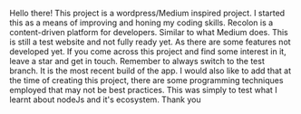 Hello there! This project is a wordpress/Medium inspired project.
I started this as a means of improving and honing my coding skills. Recolon is a content-driven platform for developers. Similar to what Medium does.
This is still a test website and not fully ready yet. As there are some features not developed yet. If you come across this project and find some interest in it, leave a star and get in touch. Remember to always switch to the test branch. It is the most recent build of the app. I would also like to add that at the time of creating this project, there are some programming techniques employed that may not be best practices. This was simply to test what I learnt about nodeJs and it's ecosystem. Thank you
